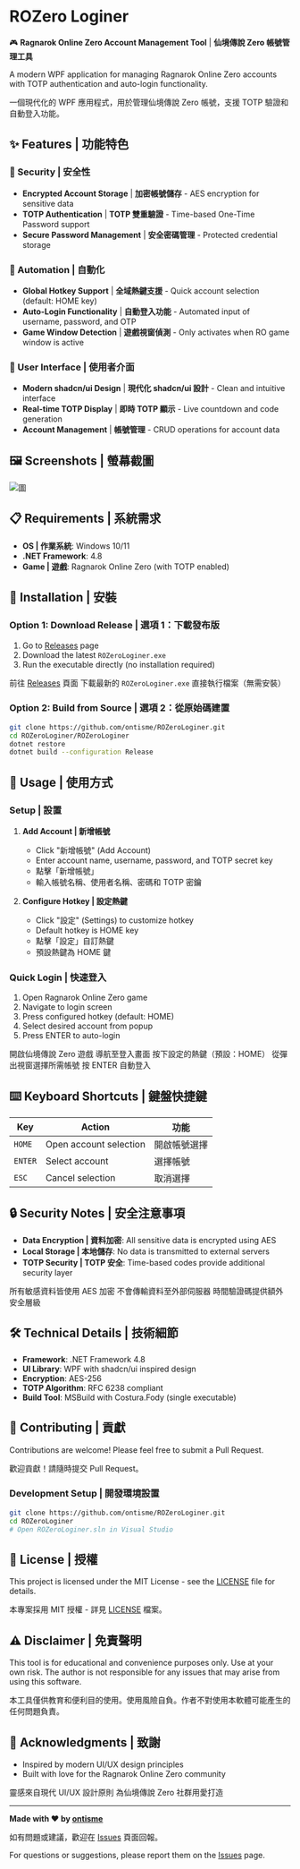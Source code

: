 # ROZero Loginer

🎮 **Ragnarok Online Zero Account Management Tool** | **仙境傳說 Zero 帳號管理工具**

A modern WPF application for managing Ragnarok Online Zero accounts with TOTP authentication and auto-login functionality.

一個現代化的 WPF 應用程式，用於管理仙境傳說 Zero 帳號，支援 TOTP 驗證和自動登入功能。

## ✨ Features | 功能特色

### 🔐 Security | 安全性
- **Encrypted Account Storage** | **加密帳號儲存** - AES encryption for sensitive data
- **TOTP Authentication** | **TOTP 雙重驗證** - Time-based One-Time Password support
- **Secure Password Management** | **安全密碼管理** - Protected credential storage

### 🚀 Automation | 自動化
- **Global Hotkey Support** | **全域熱鍵支援** - Quick account selection (default: HOME key)
- **Auto-Login Functionality** | **自動登入功能** - Automated input of username, password, and OTP
- **Game Window Detection** | **遊戲視窗偵測** - Only activates when RO game window is active

### 🎨 User Interface | 使用者介面
- **Modern shadcn/ui Design** | **現代化 shadcn/ui 設計** - Clean and intuitive interface
- **Real-time TOTP Display** | **即時 TOTP 顯示** - Live countdown and code generation
- **Account Management** | **帳號管理** - CRUD operations for account data

## 🖼️ Screenshots | 螢幕截圖

![圖](https://i.ibb.co/ZR4BBMj7/a.png)

## 📋 Requirements | 系統需求

- **OS | 作業系統**: Windows 10/11
- **.NET Framework**: 4.8
- **Game | 遊戲**: Ragnarok Online Zero (with TOTP enabled)

## 🚀 Installation | 安裝

### Option 1: Download Release | 選項 1：下載發布版
1. Go to [Releases](https://github.com/ontisme/ROZeroLoginer/releases) page
2. Download the latest `ROZeroLoginer.exe`
3. Run the executable directly (no installation required)

前往 [Releases](https://github.com/ontisme/ROZeroLoginer/releases) 頁面
下載最新的 `ROZeroLoginer.exe`
直接執行檔案（無需安裝）

### Option 2: Build from Source | 選項 2：從原始碼建置
```bash
git clone https://github.com/ontisme/ROZeroLoginer.git
cd ROZeroLoginer/ROZeroLoginer
dotnet restore
dotnet build --configuration Release
```

## 🔧 Usage | 使用方式

### Setup | 設置
1. **Add Account | 新增帳號**
   - Click "新增帳號" (Add Account)
   - Enter account name, username, password, and TOTP secret key
   - 點擊「新增帳號」
   - 輸入帳號名稱、使用者名稱、密碼和 TOTP 密鑰

2. **Configure Hotkey | 設定熱鍵**
   - Click "設定" (Settings) to customize hotkey
   - Default hotkey is HOME key
   - 點擊「設定」自訂熱鍵
   - 預設熱鍵為 HOME 鍵

### Quick Login | 快速登入
1. Open Ragnarok Online Zero game
2. Navigate to login screen
3. Press configured hotkey (default: HOME)
4. Select desired account from popup
5. Press ENTER to auto-login

開啟仙境傳說 Zero 遊戲
導航至登入畫面
按下設定的熱鍵（預設：HOME）
從彈出視窗選擇所需帳號
按 ENTER 自動登入

## ⌨️ Keyboard Shortcuts | 鍵盤快捷鍵

| Key | Action | 功能 |
|-----|--------|------|
| `HOME` | Open account selection | 開啟帳號選擇 |
| `ENTER` | Select account | 選擇帳號 |
| `ESC` | Cancel selection | 取消選擇 |

## 🔒 Security Notes | 安全注意事項

- **Data Encryption | 資料加密**: All sensitive data is encrypted using AES
- **Local Storage | 本地儲存**: No data is transmitted to external servers
- **TOTP Security | TOTP 安全**: Time-based codes provide additional security layer

所有敏感資料皆使用 AES 加密
不會傳輸資料至外部伺服器
時間驗證碼提供額外安全層級

## 🛠️ Technical Details | 技術細節

- **Framework**: .NET Framework 4.8
- **UI Library**: WPF with shadcn/ui inspired design
- **Encryption**: AES-256
- **TOTP Algorithm**: RFC 6238 compliant
- **Build Tool**: MSBuild with Costura.Fody (single executable)

## 🤝 Contributing | 貢獻

Contributions are welcome! Please feel free to submit a Pull Request.

歡迎貢獻！請隨時提交 Pull Request。

### Development Setup | 開發環境設置
```bash
git clone https://github.com/ontisme/ROZeroLoginer.git
cd ROZeroLoginer
# Open ROZeroLoginer.sln in Visual Studio
```

## 📝 License | 授權

This project is licensed under the MIT License - see the [LICENSE](LICENSE) file for details.

本專案採用 MIT 授權 - 詳見 [LICENSE](LICENSE) 檔案。

## ⚠️ Disclaimer | 免責聲明

This tool is for educational and convenience purposes only. Use at your own risk. The author is not responsible for any issues that may arise from using this software.

本工具僅供教育和便利目的使用。使用風險自負。作者不對使用本軟體可能產生的任何問題負責。

## 🙏 Acknowledgments | 致謝

- Inspired by modern UI/UX design principles
- Built with love for the Ragnarok Online Zero community

靈感來自現代 UI/UX 設計原則
為仙境傳說 Zero 社群用愛打造

---

**Made with ❤️ by [ontisme](https://github.com/ontisme)**

如有問題或建議，歡迎在 [Issues](https://github.com/ontisme/ROZeroLoginer/issues) 頁面回報。

For questions or suggestions, please report them on the [Issues](https://github.com/ontisme/ROZeroLoginer/issues) page.
